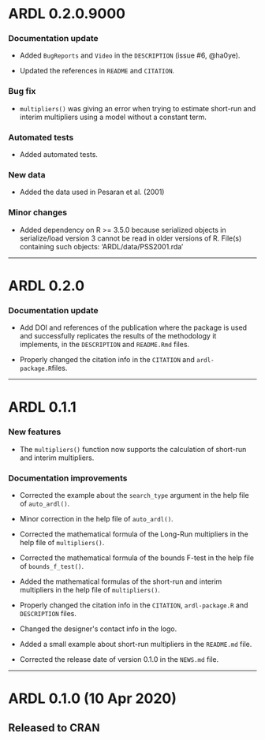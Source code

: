 # ARDL 0.2.0.9000

### Documentation update

* Added `BugReports` and `Video` in the `DESCRIPTION` (issue #6, @ha0ye).

* Updated the references in `README` and `CITATION`.

### Bug fix

* `multipliers()` was giving an error when trying to estimate short-run and
interim multipliers using a model without a constant term.

### Automated tests

* Added automated tests.

### New data

* Added the data used in Pesaran et al. (2001)

### Minor changes

* Added dependency on R >= 3.5.0 because serialized objects in serialize/load 
version 3 cannot be read in older versions of R. File(s) containing such 
objects: ‘ARDL/data/PSS2001.rda’

---

# ARDL 0.2.0

### Documentation update

* Add DOI and references of the publication where the package is used and 
successfully replicates the results of the methodology it implements, in the 
`DESCRIPTION` and `README.Rmd` files.

* Properly changed the citation info in the `CITATION` and `ardl-package.R`files.

---

# ARDL 0.1.1

### New features

* The `multipliers()` function now supports the calculation of short-run and
interim multipliers.

### Documentation improvements

* Corrected the example about the `search_type` argument in the help file of
`auto_ardl()`. 

* Minor correction in the help file of `auto_ardl()`.

* Corrected the mathematical formula of the Long-Run multipliers in the help
file of `multipliers()`.

* Corrected the mathematical formula of the bounds F-test in the help file of
`bounds_f_test()`.

* Added the mathematical formulas of the short-run and interim multipliers in 
the help file of `multipliers()`.

* Properly changed the citation info in the `CITATION`, `ardl-package.R` and  
`DESCRIPTION` files.

* Changed the designer's contact info in the logo.

* Added a small example about short-run multipliers in the `README.md` file.

* Corrected the release date of version 0.1.0 in the `NEWS.md` file.

---

# ARDL 0.1.0  (10 Apr 2020)

## Released to CRAN
